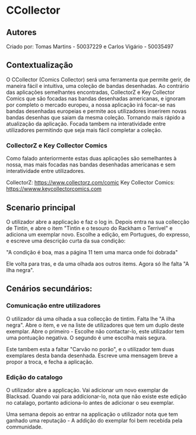 # CCollector

## Autores
Criado por: Tomas Martins - 50037229 e Carlos Vigário - 50035497

## Contextualização
O CCollector (Comics Collector) será uma ferramenta que permite gerir, de maneira fácil e intuitiva, uma coleção de bandas desenhadas.
Ao contrário das aplicações semelhantes encontradas, CollectorZ e Key Collector Comics que são focadas nas bandas desenhadas americanas,
e ignoram por completo o mercado europeu, a nossa aplicação irá focar-se nas bandas desenhadas europeias e permite aos utilizadores inserirem novas bandas desenhas que saiam da mesma coleção. Tornando mais rápido a atualização da aplicação. Focada tambem na interatividade entre utilizadores permitindo que seja mais fácil completar a coleção. 

### CollectorZ e Key Collector Comics

Como falado anteriormente estas duas aplicações são semelhantes à nossa, mas mais focadas nas bandas desenhadas americanas e sem interatividade entre utilizadores.

CollectorZ: https://www.collectorz.com/comic
Key Collector Comics: https://wwww.keycollectorcomics.com


## Scenario principal
O utilizador abre a applicação e faz o log in. Depois entra na sua collecção de Tintin, e abre o item "Tintin e o tesouro do Rackham o Terrivel" e adiciona um exemplar novo. Escolhe a edição, em Portugues, do expresso, e escreve uma descrição curta da sua condição:

"A condição é boa, mas a página 11 tem uma marca onde foi dobrada"

Ele volta para tras, e da uma olhada aos outros items. Agora só lhe falta "A ilha negra".

## Cenários secundários:

### Comunicação entre utilizadores

O utilizador dá uma olhada a sua collecção de tintim. Falta lhe "A ilha negra". Abre o item, e ve na liste de utilizadores que tem um duplo deste exemplar. Abre o primeiro - Escolhe não contactar-lo, este utilizador tem uma pontuação negativa. O segundo é ume escolha mais segura.

Este tambem esta a faltar "Carvão no porão", e o utilizador tem duas exemplares desta banda desenhada. Escreve uma mensagem breve a propor a troca, e fecha a aplicação.

### Edição do catalogo

O utilizador abre a applicação. Vai adicionar um novo exemplar de Blacksad. Quando vai para addicionar-lo, nota que não existe este edição no catalago, portanto adiciona-lo antes de adicionar o seu exemplar.

Uma semana depois ao entrar na applicação o utilizador nota que tem ganhado uma reputação - A addição do exemplar foi bem recebida pela communidade.
